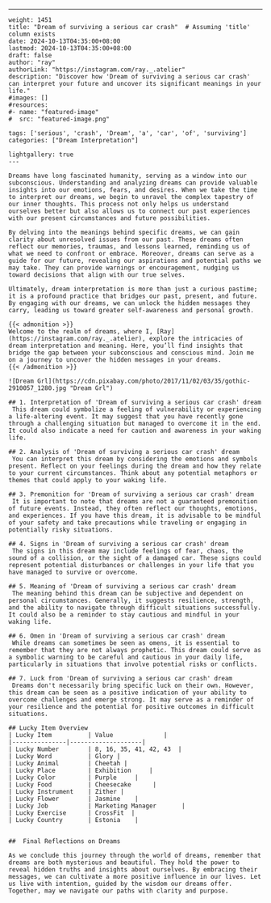 ---
    weight: 1451
    title: "Dream of surviving a serious car crash"  # Assuming 'title' column exists
    date: 2024-10-13T04:35:00+08:00
    lastmod: 2024-10-13T04:35:00+08:00
    draft: false
    author: "ray"
    authorLink: "https://instagram.com/ray._.atelier"
    description: "Discover how 'Dream of surviving a serious car crash' can interpret your future and uncover its significant meanings in your life."
    #images: []
    #resources:
    #- name: "featured-image"
    #  src: "featured-image.png"
    
    tags: ['serious', 'crash', 'Dream', 'a', 'car', 'of', 'surviving']
    categories: ["Dream Interpretation"]
    
    lightgallery: true
    ---
    
    Dreams have long fascinated humanity, serving as a window into our subconscious. Understanding and analyzing dreams can provide valuable insights into our emotions, fears, and desires. When we take the time to interpret our dreams, we begin to unravel the complex tapestry of our inner thoughts. This process not only helps us understand ourselves better but also allows us to connect our past experiences with our present circumstances and future possibilities.
    
    By delving into the meanings behind specific dreams, we can gain clarity about unresolved issues from our past. These dreams often reflect our memories, traumas, and lessons learned, reminding us of what we need to confront or embrace. Moreover, dreams can serve as a guide for our future, revealing our aspirations and potential paths we may take. They can provide warnings or encouragement, nudging us toward decisions that align with our true selves.
    
    Ultimately, dream interpretation is more than just a curious pastime; it is a profound practice that bridges our past, present, and future. By engaging with our dreams, we can unlock the hidden messages they carry, leading us toward greater self-awareness and personal growth.
    
    {{< admonition >}}
    Welcome to the realm of dreams, where I, [Ray](https://instagram.com/ray._.atelier), explore the intricacies of dream interpretation and meaning. Here, you’ll find insights that bridge the gap between your subconscious and conscious mind. Join me on a journey to uncover the hidden messages in your dreams.
    {{< /admonition >}}
    
    ![Dream Grl](https://cdn.pixabay.com/photo/2017/11/02/03/35/gothic-2910057_1280.jpg "Dream Grl")
    
    ## 1. Interpretation of 'Dream of surviving a serious car crash' dream
     This dream could symbolize a feeling of vulnerability or experiencing a life-altering event. It may suggest that you have recently gone through a challenging situation but managed to overcome it in the end. It could also indicate a need for caution and awareness in your waking life.
    
    ## 2. Analysis of 'Dream of surviving a serious car crash' dream
     You can interpret this dream by considering the emotions and symbols present. Reflect on your feelings during the dream and how they relate to your current circumstances. Think about any potential metaphors or themes that could apply to your waking life.
    
    ## 3. Premonition for 'Dream of surviving a serious car crash' dream
     It is important to note that dreams are not a guaranteed premonition of future events. Instead, they often reflect our thoughts, emotions, and experiences. If you have this dream, it is advisable to be mindful of your safety and take precautions while traveling or engaging in potentially risky situations.
    
    ## 4. Signs in 'Dream of surviving a serious car crash' dream
     The signs in this dream may include feelings of fear, chaos, the sound of a collision, or the sight of a damaged car. These signs could represent potential disturbances or challenges in your life that you have managed to survive or overcome.
    
    ## 5. Meaning of 'Dream of surviving a serious car crash' dream
     The meaning behind this dream can be subjective and dependent on personal circumstances. Generally, it suggests resilience, strength, and the ability to navigate through difficult situations successfully. It could also be a reminder to stay cautious and mindful in your waking life.
    
    ## 6. Omen in 'Dream of surviving a serious car crash' dream
     While dreams can sometimes be seen as omens, it is essential to remember that they are not always prophetic. This dream could serve as a symbolic warning to be careful and cautious in your daily life, particularly in situations that involve potential risks or conflicts.
    
    ## 7. Luck from 'Dream of surviving a serious car crash' dream
     Dreams don't necessarily bring specific luck on their own. However, this dream can be seen as a positive indication of your ability to overcome challenges and emerge strong. It may serve as a reminder of your resilience and the potential for positive outcomes in difficult situations.
    
    ## Lucky Item Overview
    | Lucky Item          | Value              |
    |---------------|--------------------|
    | Lucky Number        | 8, 16, 35, 41, 42, 43  |
    | Lucky Word          | Glory |
    | Lucky Animal        | Cheetah |
    | Lucky Place         | Exhibition     |
    | Lucky Color         | Purple     |
    | Lucky Food          | Cheesecake      |
    | Lucky Instrument    | Zither |
    | Lucky Flower        | Jasmine    |
    | Lucky Job           | Marketing Manager       |
    | Lucky Exercise      | CrossFit  |
    | Lucky Country       | Estonia    |
    
    
    ##  Final Reflections on Dreams
    
    As we conclude this journey through the world of dreams, remember that dreams are both mysterious and beautiful. They hold the power to reveal hidden truths and insights about ourselves. By embracing their messages, we can cultivate a more positive influence in our lives. Let us live with intention, guided by the wisdom our dreams offer. Together, may we navigate our paths with clarity and purpose.
    